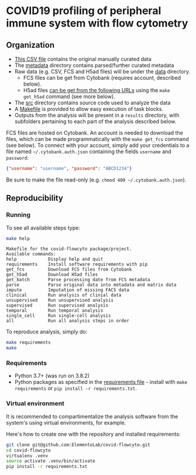 # COVID19 profiling of peripheral immune system with flow cytometry


## Organization

- [This CSV file](data/original/clinical_data.joint.20200723.csv) contains the original manually curated data
- The [metadata](metadata) directory contains parsed/further curated metadata
- Raw data (e.g. CSV, FCS and H5ad files) will be under the [data](data) directory.
    - FCS files can be get from Cytobank (requires account, described below).
    - H5ad files [can be get from the following URLs](metadata/h5ad_urls.json) using the `make get_h5ad` command (see more below).
- The [src](src) directory contains source code used to analyze the data
- A [Makefile](Makefile) is provided to allow easy execution of task blocks.
- Outputs from the analysis will be present in a `results` directory, with subfolders pertaining to each part of the analysis described below.


FCS files are hosted on Cytobank. An account is needed to download the files, which can be made programmatically with the `make get_fcs` command (see below).
To connect with your account, simply add your credentials to a file named `~/.cytobank.auth.json` containing the fields `username` and `password`:
```json
{"username": "username", "password": "ABCD1234"}
```
Be sure to make the file read-only (e.g. `chmod 400 ~/.cytobank.auth.json`).

## Reproducibility

### Running

To see all available steps type:
```bash
make help
```
```
Makefile for the covid-flowcyto package/project.
Available commands:
help            Display help and quit
requirements    Install software requirements with pip
get_fcs         Download FCS files from Cytobank
get_h5ad        Download H5ad files
get_batch       Parse processing date from FCS metadata
parse           Parse original data into metadata and matrix data
impute          Imputation of missing FACS data
clinical        Run analysis of clinial data
unsupervised    Run unsupervised analysis
supervised      Run supervised analysis
temporal        Run temporal analysis
single_cell     Run single-cell analysis
all             Run all analysis steps in order
```

To reproduce analysis, simply do:

```bash
make requirements
make
```

### Requirements

- Python 3.7+ (was run on 3.8.2)
- Python packages as specified in the [requirements file](requirements.txt) - install with `make requirements` or `pip install -r requirements.txt`.


### Virtual environment

It is recommended to compartimentalize the analysis software from the system's using virtual environments, for example.

Here's how to create one with the repository and installed requirements:

```bash
git clone git@github.com:ElementoLab/covid-flowcyto.git
cd covid-flowcyto
virtualenv .venv
source activate .venv/bin/activate
pip install -r requirements.txt
```
